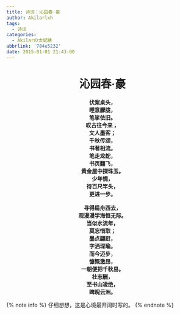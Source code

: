 ```yaml
---
title: 诗词：沁园春·豪
author: Akilarlxh
tags:
  - 诗词
categories:
  - Akilarの太妃糖
abbrlink: '784e5232'
date: 2015-01-01 21:43:00
---
```


<center><h1 style="font-family:STXingkai">沁园春·豪</h1></center>
<center style="font-family:STXingkai"><b>
伏案桌头，<br>
睡意朦胧，<br>
笔挲依旧。<br>
叹古往今来 ，<br>
文人墨客；<br>
千秋传颂，<br>
书著相流。<br>
笔走龙蛇，<br>
书页翻飞，<br>
黄金屋中探珠玉。<br>
少年惆，<br>
待百尺竿头，<br>
更进一步。<br>
<br>
寻得扁舟西去，<br>
观漫漫学海恒无际。<br>
当似水流年，<br>
莫忘惜取；<br>
墨点翩跹，<br>
字洒琛瑜。<br>
而今迈步，<br>
慷慨激昂，<br>
一朝便把千秋易。<br>
壮志酬，<br>
至书山凌绝，<br>
睥睨云洲。<br>
</b></center>

{% note info %}
仔细想想，这是心境最开阔时写的。
{% endnote %}
